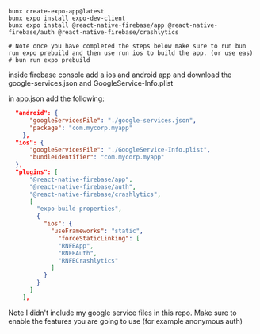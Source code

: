 ```
bunx create-expo-app@latest
bunx expo install expo-dev-client
bunx expo install @react-native-firebase/app @react-native-firebase/auth @react-native-firebase/crashlytics

# Note once you have completed the steps below make sure to run bun run expo prebuild and then use run ios to build the app. (or use eas)
# bun run expo prebuild
```

inside firebase console add a ios and android app and download the google-services.json and GoogleService-Info.plist

in app.json add the following:

```json
  "android": {
      "googleServicesFile": "./google-services.json",
      "package": "com.mycorp.myapp"
    },
  "ios": {
      "googleServicesFile": "./GoogleService-Info.plist",
      "bundleIdentifier": "com.mycorp.myapp"
  },
  "plugins": [
      "@react-native-firebase/app",
      "@react-native-firebase/auth",
      "@react-native-firebase/crashlytics",
      [
        "expo-build-properties",
        {
          "ios": {
            "useFrameworks": "static",
              "forceStaticLinking": [
              "RNFBApp",
              "RNFBAuth",
              "RNFBCrashlytics"
            ]
          }
        }
      ]
    ],
```

Note I didn't include my google service files in this repo.
Make sure to enable the features you are going to use (for example anonymous auth)
